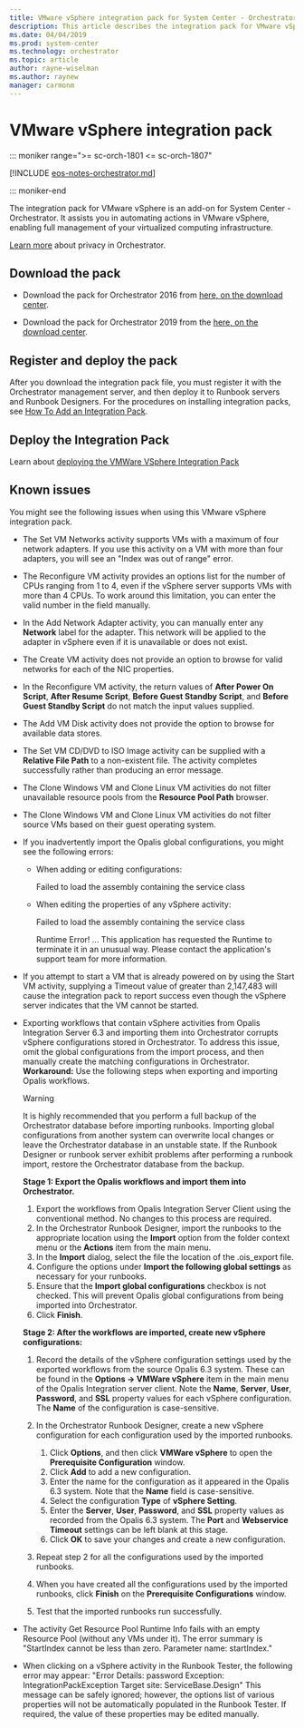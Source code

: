```yaml
---
title: VMware vSphere integration pack for System Center - Orchestrator
description: This article describes the integration pack for VMware vSphere in System Center - Orchestrator.
ms.date: 04/04/2019
ms.prod: system-center
ms.technology: orchestrator
ms.topic: article
author: rayne-wiselman
ms.author: raynew
manager: carmonm
---
```

# VMware vSphere integration pack

::: moniker range=">= sc-orch-1801 <= sc-orch-1807"

[!INCLUDE [eos-notes-orchestrator.md](../includes/eos-notes-orchestrator.md)]

::: moniker-end

The integration pack for VMware vSphere is an add-on for System Center - Orchestrator. It assists you in automating actions in VMware vSphere, enabling full management of your virtualized computing infrastructure.

[Learn more](https://www.microsoft.com/privacystatement/EnterpriseDev/default.aspx) about privacy in Orchestrator.

## Download the pack

- Download the pack for Orchestrator 2016 from [here, on the download center](https://www.microsoft.com//download/details.aspx?id=54099).

- Download the pack for Orchestrator 2019 from the [here, on the download center](https://www.microsoft.com/download/details.aspx?id=58112&WT.mc_id=rss_alldownloads_all).

## Register and deploy the pack

After you download the integration pack file, you must register it with the Orchestrator management server, and then deploy it to Runbook servers and Runbook Designers. For the procedures on installing integration packs, see [How To Add an Integration Pack](how-to-add-an-integration-pack.md).

## Deploy the Integration Pack

Learn about [deploying the VMWare VSphere Integration Pack](vsphere-integration-pack.md)


## Known issues

You might see the following issues when using this VMware vSphere integration pack.

- The Set VM Networks activity supports VMs with a maximum of four network adapters. If you use this activity on a VM with more than four adapters, you will see an "Index was out of range" error.
- The Reconfigure VM activity provides an options list for the number of CPUs ranging from 1 to 4, even if the vSphere server supports VMs with more than 4 CPUs. To work around this limitation, you can enter the valid number in the field manually.
- In the Add Network Adapter activity, you can manually enter any **Network** label for the adapter. This network will be applied to the adapter in vSphere even if it is unavailable or does not exist.
- The Create VM activity does not provide an option to browse for valid networks for each of the NIC properties.
- In the Reconfigure VM activity, the return values of **After Power On Script**, **After Resume Script**, **Before Guest Standby Script**, and **Before Guest Standby Script** do not match the input values supplied.
- The Add VM Disk activity does not provide the option to browse for available data stores.
- The Set VM CD/DVD to ISO Image activity can be supplied with a **Relative File Path** to a non-existent file. The activity completes successfully rather than producing an error message.
- The Clone Windows VM and Clone Linux VM activities do not filter unavailable resource pools from the **Resource Pool Path** browser.
- The Clone Windows VM and Clone Linux VM activities do not filter source VMs based on their guest operating system.
- If you inadvertently import the Opalis global configurations, you might see the following errors:
  -   When adding or editing configurations:

      Failed to load the assembly containing the service class

  -   When editing the properties of any vSphere activity:

      Failed to load the assembly containing the service class

      Runtime Error! ...
      This application has requested the Runtime to terminate it in an unusual way. Please contact the application's support team for more information.

- If you attempt to start a VM that is already powered on by using the Start VM activity, supplying a Timeout value of greater than 2,147,483 will cause the integration pack to report success even though the vSphere server indicates that the VM cannot be started.
- Exporting workflows that contain vSphere activities from Opalis Integration Server 6.3 and importing them into Orchestrator corrupts vSphere configurations stored in Orchestrator. To address this issue, omit the global configurations from the import process, and then manually create the matching configurations in Orchestrator.
  **Workaround:** Use the following steps when exporting and importing Opalis workflows.

  >[!WARNING]
  >It is highly recommended that you perform a full backup of the Orchestrator database before importing runbooks. Importing global configurations from another system can overwrite local changes or leave the Orchestrator database in an unstable state. If the Runbook Designer or runbook server exhibit problems after performing a runbook import, restore the Orchestrator database from the backup.

  **Stage 1: Export the Opalis workflows and import them into Orchestrator.**

  1.  Export the workflows from Opalis Integration Server Client using the conventional method. No changes to this process are required.
  2.  In the Orchestrator Runbook Designer, import the runbooks to the appropriate location using the **Import** option from the folder context menu or the **Actions** item from the main menu.
  3.  In the **Import** dialog, select the file the location of the .ois\_export file.
  4.  Configure the options under **Import the following global settings** as necessary for your runbooks.
  5.  Ensure that the **Import global configurations** checkbox is not checked. This will prevent Opalis global configurations from being imported into Orchestrator.
  6.  Click **Finish**.

  **Stage 2: After the workflows are imported, create new vSphere configurations:**

  1.  Record the details of the vSphere configuration settings used by the exported workflows from the source Opalis 6.3 system. These can be found in the **Options -&gt; VMWare vSphere** item in the main menu of the Opalis Integration server client.
      Note the **Name**, **Server**, **User**, **Password**, and **SSL** property values for each vSphere configuration. The **Name** of the configuration is case-sensitive.
  2.  In the Orchestrator Runbook Designer, create a new vSphere configuration for each configuration used by the imported runbooks.
      1.  Click **Options**, and then click **VMWare vSphere** to open the **Prerequisite Configuration** window.
      2.  Click **Add** to add a new configuration.
      3.  Enter the name for the configuration as it appeared in the Opalis 6.3 system. Note that the **Name** field is case-sensitive.
      4.  Select the configuration **Type** of **vSphere Setting**.
      5.  Enter the **Server**, **User**, **Password**, and **SSL** property values as recorded from the Opalis 6.3 system.
          The **Port** and **Webservice Timeout** settings can be left blank at this stage.
      6.  Click **OK** to save your changes and create a new configuration.

  3.  Repeat step 2 for all the configurations used by the imported runbooks.
  4.  When you have created all the configurations used by the imported runbooks, click **Finish** on the **Prerequisite Configurations** window.
  5.  Test that the imported runbooks run successfully.
- The activity Get Resource Pool Runtime Info fails with an empty Resource Pool (without any VMs under it). The error summary is "StartIndex cannot be less than zero. Parameter name: startIndex."
- When clicking on a vSphere activity in the Runbook Tester, the following error may appear:
  "Error
  Details: password
  Exception: IntegrationPackException
  Target site: ServiceBase.Design"
  This message can be safely ignored; however, the options list of various properties will not be automatically populated in the Runbook Tester. If required, the value of these properties may be edited manually.
